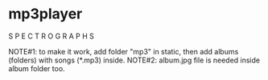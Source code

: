 # mp3player
S P E C T R O G R A P H S

NOTE#1: to make it work, add folder "mp3" in static, then add albums (folders) with songs (*.mp3) inside.
NOTE#2: album.jpg file is needed inside album folder too. 

